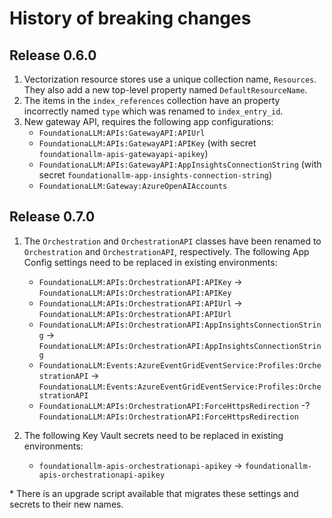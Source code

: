 # History of breaking changes

## Release 0.6.0

1. Vectorization resource stores use a unique collection name, `Resources`. They also add a new top-level property named `DefaultResourceName`.
2. The items in the `index_references` collection have an property incorrectly named `type` which was renamed to `index_entry_id`.
3. New gateway API, requires the following app configurations:
   - `FoundationaLLM:APIs:GatewayAPI:APIUrl`
   - `FoundationaLLM:APIs:GatewayAPI:APIKey` (with secret `foundationallm-apis-gatewayapi-apikey`)
   - `FoundationaLLM:APIs:GatewayAPI:AppInsightsConnectionString` (with secret `foundationallm-app-insights-connection-string`)
   - `FoundationaLLM:Gateway:AzureOpenAIAccounts`

## Release 0.7.0

1. The `Orchestration` and `OrchestrationAPI` classes have been renamed to `Orchestration` and `OrchestrationAPI`, respectively. The following App Config settings need to be replaced in existing environments:

    - `FoundationaLLM:APIs:OrchestrationAPI:APIKey` -> `FoundationaLLM:APIs:OrchestrationAPI:APIKey`
    - `FoundationaLLM:APIs:OrchestrationAPI:APIUrl` -> `FoundationaLLM:APIs:OrchestrationAPI:APIUrl`
    - `FoundationaLLM:APIs:OrchestrationAPI:AppInsightsConnectionString` -> `FoundationaLLM:APIs:OrchestrationAPI:AppInsightsConnectionString`
    - `FoundationaLLM:Events:AzureEventGridEventService:Profiles:OrchestrationAPI` -> `FoundationaLLM:Events:AzureEventGridEventService:Profiles:OrchestrationAPI`
    - `FoundationaLLM:APIs:OrchestrationAPI:ForceHttpsRedirection` -? `FoundationaLLM:APIs:OrchestrationAPI:ForceHttpsRedirection`

2. The following Key Vault secrets need to be replaced in existing environments:

    - `foundationallm-apis-orchestrationapi-apikey` -> `foundationallm-apis-orchestrationapi-apikey`

\* There is an upgrade script available that migrates these settings and secrets to their new names.
